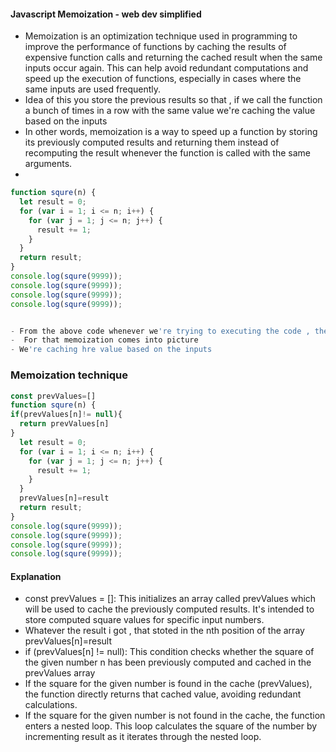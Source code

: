 #### Javascript Memoization - web dev simplified
- Memoization is an optimization technique used in programming to improve the performance of functions by caching the results of expensive function calls and returning the cached result when the same inputs occur again. This can help avoid redundant computations and speed up the execution of functions, especially in cases where the same inputs are used frequently.
- Idea of this you store the previous results so that , if we call the function a bunch of times in a row with the same value we're caching the value based on the inputs
- In other words, memoization is a way to speed up a function by storing its previously computed results and returning them instead of recomputing the result whenever the function is called with the same arguments.
- 
``` javascript
function squre(n) {
  let result = 0;
  for (var i = 1; i <= n; i++) {
    for (var j = 1; j <= n; j++) {
      result += 1;
    }
  }
  return result;
}
console.log(squre(9999));
console.log(squre(9999));
console.log(squre(9999));
console.log(squre(9999));


- From the above code whenever we're trying to executing the code , the logs are getting delayed . Other words It will take some time to execute the code or if there is any larger number again it will take some time .
-  For that memoization comes into picture
- We're caching hre value based on the inputs


```

### Memoization technique

```javascript
const prevValues=[]
function squre(n) {
if(prevValues[n]!= null){
  return prevValues[n]
}
  let result = 0;
  for (var i = 1; i <= n; i++) {
    for (var j = 1; j <= n; j++) {
      result += 1;
    }
  }
  prevValues[n]=result
  return result;
}
console.log(squre(9999));
console.log(squre(9999));
console.log(squre(9999));
console.log(squre(9999));
```
#### Explanation
- const prevValues = []: This initializes an array called prevValues which will be used to cache the previously computed results. It's intended to store computed square values for specific input numbers.
- Whatever the result i got , that stoted in the nth position of the array prevValues[n]=result
- if (prevValues[n] != null): This condition checks whether the square of the given number n has been previously computed and cached in the prevValues array
- If the square for the given number is found in the cache (prevValues), the function directly returns that cached value, avoiding redundant calculations.
- If the square for the given number is not found in the cache, the function enters a nested loop. This loop calculates the square of the number by incrementing result as it iterates through the nested loop.
